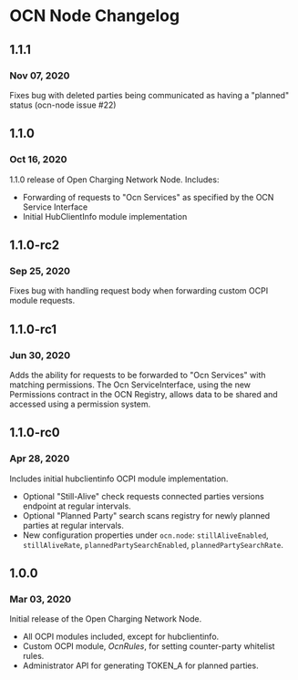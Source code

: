 # OCN Node Changelog

## 1.1.1
### Nov 07, 2020

Fixes bug with deleted parties being communicated as having a "planned" status (ocn-node issue #22)

## 1.1.0
### Oct 16, 2020

1.1.0 release of Open Charging Network Node. Includes:

- Forwarding of requests to "Ocn Services" as specified by the OCN Service Interface
- Initial HubClientInfo module implementation

## 1.1.0-rc2
### Sep 25, 2020

Fixes bug with handling request body when forwarding custom OCPI module requests.

## 1.1.0-rc1 
### Jun 30, 2020

Adds the ability for requests to be forwarded to "Ocn Services" with matching permissions. The
Ocn ServiceInterface, using the new Permissions contract in the OCN Registry, allows data to be
shared and accessed using a permission system.

## 1.1.0-rc0 
### Apr 28, 2020

Includes initial hubclientinfo OCPI module implementation.
- Optional "Still-Alive" check requests connected parties versions endpoint at regular intervals.
- Optional "Planned Party" search scans registry for newly planned parties at regular intervals.
- New configuration properties under `ocn.node`: `stillAliveEnabled`, `stillAliveRate`, 
  `plannedPartySearchEnabled`, `plannedPartySearchRate`.
      
## 1.0.0
### Mar 03, 2020

Initial release of the Open Charging Network Node.
- All OCPI modules included, except for hubclientinfo.
- Custom OCPI module, *OcnRules*, for setting counter-party whitelist rules.
- Administrator API for generating TOKEN_A for planned parties.